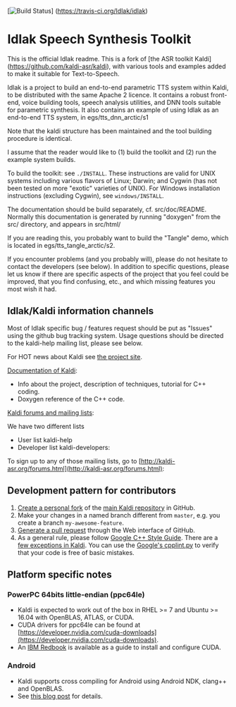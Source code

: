 [![Build Status](https://travis-ci.org/Idlak/idlak.svg?branch=master)]
(https://travis-ci.org/Idlak/idlak)



Idlak Speech Synthesis Toolkit
================================

This is the official Idlak readme. This is a fork of [the ASR toolkit Kaldi] (https://github.com/kaldi-asr/kaldi), with various tools and examples added to make it suitable for Text-to-Speech.

Idlak is a project to build an end-to-end parametric TTS
system within Kaldi, to be distributed with the same Apache 2 licence.
It contains a robust front-end, voice building tools, speech analysis
utilities, and DNN tools suitable for parametric synthesis. It also contains
an example of using Idlak as an end-to-end TTS system, in egs/tts_dnn_arctic/s1

Note that the kaldi structure has been maintained and the tool building
procedure is identical.

I assume that the reader would like to (1) build the toolkit
and (2) run the example system builds.

To build the toolkit: see `./INSTALL`.  These instructions are valid for UNIX
systems including various flavors of Linux; Darwin; and Cygwin (has not been
tested on more "exotic" varieties of UNIX).  For Windows installation
instructions (excluding Cygwin), see `windows/INSTALL`.

The documentation should be build separately, cf. src/doc/README.
Normally this documentation
is generated by running "doxygen" from the src/ directory,
and appears in src/html/

If you are reading this, you probably want to build the "Tangle" demo, which
is located in egs/tts_tangle_arctic/s2.

If you encounter problems (and you probably will), please do not hesitate to
contact the developers (see below). In addition to specific questions, please
let us know if there are specific aspects of the project that you feel could be
improved, that you find confusing, etc., and which missing features you most
wish it had.

Idlak/Kaldi information channels
--------------------------

Most of Idlak specific bug / features request should be put as "Issues" using the github
bug tracking system. Usage questions should be directed to the kaldi-help mailing list,
please see below.

For HOT news about Kaldi see [the project site](http://kaldi-asr.org/).

[Documentation of Kaldi](http://kaldi-asr.org/doc/):
- Info about the project, description of techniques, tutorial for C++ coding.
- Doxygen reference of the C++ code.

[Kaldi forums and mailing lists](http://kaldi-asr.org/forums.html):

We have two different lists
- User list kaldi-help
- Developer list kaldi-developers:

To sign up to any of those mailing lists, go to
[http://kaldi-asr.org/forums.html](http://kaldi-asr.org/forums.html):


Development pattern for contributors
------------------------------------

1. [Create a personal fork](https://help.github.com/articles/fork-a-repo/)
   of the [main Kaldi repository](https://github.com/kaldi-asr/kaldi) in GitHub.
2. Make your changes in a named branch different from `master`, e.g. you create
   a branch `my-awesome-feature`.
3. [Generate a pull request](https://help.github.com/articles/creating-a-pull-request/)
   through the Web interface of GitHub.
4. As a general rule, please follow [Google C++ Style Guide](https://google.github.io/styleguide/cppguide.html).
   There are a [few exceptions in Kaldi](http://kaldi-asr.org/doc/style.html).
   You can use the [Google's cpplint.py](https://raw.githubusercontent.com/google/styleguide/gh-pages/cpplint/cpplint.py)
   to verify that your code is free of basic mistakes.

Platform specific notes
-----------------------

### PowerPC 64bits little-endian (ppc64le)

- Kaldi is expected to work out of the box in RHEL >= 7 and Ubuntu >= 16.04 with
  OpenBLAS, ATLAS, or CUDA.
- CUDA drivers for ppc64le can be found at [https://developer.nvidia.com/cuda-downloads](https://developer.nvidia.com/cuda-downloads).
- An [IBM Redbook](https://www.redbooks.ibm.com/abstracts/redp5169.html) is
  available as a guide to install and configure CUDA.

### Android

- Kaldi supports cross compiling for Android using Android NDK, clang++ and
  OpenBLAS.
- See [this blog post](http://jcsilva.github.io/2017/03/18/compile-kaldi-android/)
  for details.
